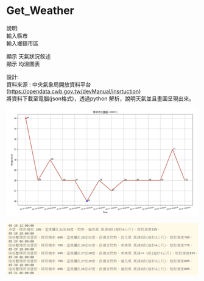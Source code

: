 # Get_Weather

說明:  
 輸入縣市  
 輸入鄉鎮市區  

 顯示 天氣狀況敘述  
 顯示 均溫圖表    

設計:  
資料來源 : 中央氣象局開放資料平台 (https://opendata.cwb.gov.tw/devManual/insrtuction)  
將資料下載至電腦(json格式)，透過python 解析，說明天氣並且畫圖呈現出來。  

  ![image](https://github.com/Microfish31/Get_Weather/blob/main/dsfghjkl.PNG)
  
  ![image](https://github.com/Microfish31/Get_Weather/blob/main/ydtfguhio.PNG)

